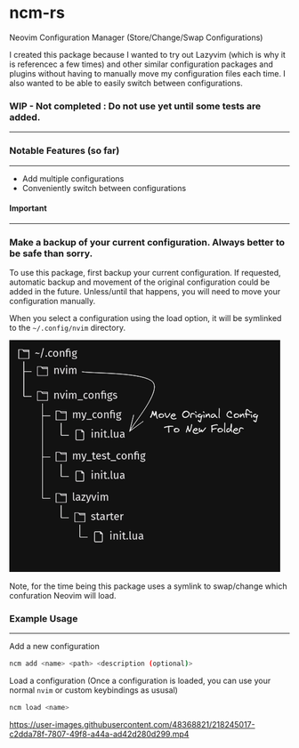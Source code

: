 # ncm-rs

Neovim Configuration Manager (Store/Change/Swap Configurations)

I created this package because I wanted to try out Lazyvim (which is why it is referencec a few times) and other similar configuration packages and plugins without having to manually move my configuration files each time. I also wanted to be able to easily switch between configurations.

### WIP - Not completed : Do not use yet until some tests are added.

---

### Notable Features (so far)

---

- Add multiple configurations
- Conveniently switch between configurations

#### Important

---

### Make a backup of your current configuration. Always better to be safe than sorry.

To use this package, first backup your current configuration. If requested, automatic backup and movement of the original configuration could be added in the future. Unless/until that happens, you will need to move your configuration manually.

When you select a configuration using the load option, it will be symlinked to the `~/.config/nvim` directory.

<img src="media/config_backup.png">

Note, for the time being this package uses a symlink to swap/change which confuration Neovim will load.

### Example Usage

---

Add a new configuration

```bash
ncm add <name> <path> <description (optional)>
```

Load a configuration
(Once a configuration is loaded, you can use your normal `nvim` or custom keybindings as ususal)

```bash
ncm load <name>
```

https://user-images.githubusercontent.com/48368821/218245017-c2dda78f-7807-49f8-a44a-ad42d280d299.mp4
